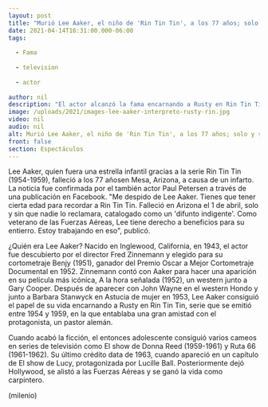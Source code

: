 ```yaml
---
layout: post
title: "Murió Lee Aaker, el niño de 'Rin Tin Tin', a los 77 años; solo y sin que nadie lo reclamara"
date: 2021-04-14T16:31:00.000-06:00
tags:
  
  - Fama
  
  - television
  
  - actor
  
author: nil
description: "El actor alcanzó la fama encarnando a Rusty en Rin Tin Tin, serie que se emitió entre 1954 y 1959, en la que entabla una amistad con un pastor alemán. "
image: /uploads/2021/images-lee-aaker-interpreto-rusty-rin.jpg
video: nil
audio: nil
alt: Murió Lee Aaker, el niño de 'Rin Tin Tin', a los 77 años; solo y sin que nadie lo reclamara
front: false
section: Espectáculos
---
```


Lee Aaker, quien fuera una estrella infantil gracias a la serie Rin Tin Tin (1954-1959), falleció a los 77 añosen Mesa, Arizona, a causa de un infarto. La noticia fue confirmada por el también actor Paul Petersen a través de una publicación en Facebook. "Me despido de Lee Aaker. Tienes que tener cierta edad para recordar a Rin Tin Tin. Falleció en Arizona el 1 de abril, solo y sin que nadie lo reclamara, catalogado como un 'difunto indigente'. Como veterano de las Fuerzas Aéreas, Lee tiene derecho a beneficios para su entierro. Estoy trabajando en eso", publicó. 

¿Quién era Lee Aaker? Nacido en Inglewood, California, en 1943, el actor fue descubierto por el director Fred Zinnemann y elegido para su cortometraje Benjy (1951), ganador del Premio Oscar a Mejor Cortometraje Documental en 1952. Zinnemann contó con Aaker para hacer una aparición en su película más icónica, A la hora señalada (1952), un western junto a Gary Cooper. Después de aparecer con John Wayne en el western Hondo y junto a Barbara Stanwyck en Astucia de mujer en 1953, Lee Aaker consiguió el papel de su vida encarnando a Rusty en Rin Tin Tin, serie que se emitió entre 1954 y 1959, en la que entablaba una gran amistad con el protagonista, un pastor alemán. 

Cuando acabó la ficción, el entonces adolescente consiguió varios cameos en series de televisión como El show de Donna Reed (1959-1961) y Ruta 66 (1961-1962). Su último crédito data de 1963, cuando apareció en un capítulo de El show de Lucy, protagonizada por Lucille Ball. Posteriormente dejó Hollywood, se alistó a las Fuerzas Aéreas y se ganó la vida como carpintero. 

(milenio)